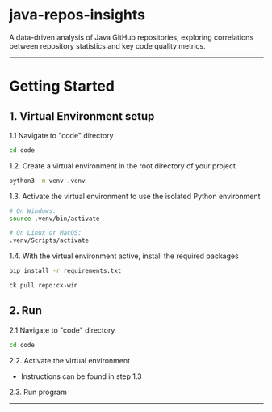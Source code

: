 # java-repos-insights
A data-driven analysis of Java GitHub repositories, exploring correlations between repository statistics and key code quality metrics.

---

# Getting Started

## 1. Virtual Environment setup

1.1 Navigate to "code" directory
```bash
cd code
```

1.2. Create a virtual environment in the root directory of your project
```bash
python3 -m venv .venv
```

1.3. Activate the virtual environment to use the isolated Python environment
```bash
# On Windows:
source .venv/bin/activate
```

```bash
# On Linux or MacOS:
.venv/Scripts/activate
```

1.4. With the virtual environment active, install the required packages
```bash
pip install -r requirements.txt
```
```bash
ck pull repo:ck-win
```

## 2. Run

2.1 Navigate to "code" directory
```bash
cd code
```

2.2. Activate the virtual environment
- Instructions can be found in step 1.3

2.3. Run program

---
